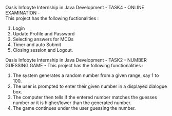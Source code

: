 Oasis Infobyte Internship in Java Development - TASK4 - ONLINE EXAMINATION -                 
This project has the following fuctionalities :
1. Login
2. Update Profile and Password
3. Selecting answers for MCQs
4. Timer and auto Submit
5. Closing session and Logout.



Oasis Infobyte Internship in Java Development - TASK2 - NUMBER GUESSING GAME -
This project has the following functionalities :
1. The system generates a random number from a given range, say 1 to 100.
2. The user is prompted to enter their given number in a displayed dialogue box.
3. The computer then tells if the entered number matches the guesses number or it is higher/lower than the generated number.
4. The game continues under the user guessing the number.
